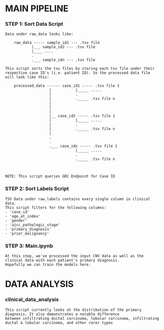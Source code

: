 # MAIN PIPELINE

### STEP 1: Sort Data Script 

    Data under raw_data looks like: 
        
        raw_data ----- sample_id1 --- .tsv file 
                |___ sample_id2 --- .tsv file 
                |____ ....
                .
                .___ sample_idn --- .tsv file 

    This script sorts the tsv files by storing each tsv file under their respective case ID's (i.e. patient ID). So the processed data file will look like this: 

        processed_data ------ case_id1 ----- .tsv file 1 
                        |           |_____ ..... 
                        |           . 
                        |           ._____ .tsv file n 
                        |
                        |
                        |
                        |__ case_id2 ----- .tsv file 1 
                        |           |_____ ..... 
                        |           . 
                        |           ._____ .tsv file n 
                        |
                        . 
                        .
                        .___ case_idx ----- .tsv file 1 
                                    |_____ ..... 
                                    . 
                                    ._____ .tsv file n 



    NOTE: This script queries GDC Endpoint for Case ID
                      
### STEP 2: Sort Labels Script 

    TSV Data under raw_labels contains every single column in clinical data. 
    This script filters for the following columns: 
    - 'case_id'
    - 'age_at_index'
    - 'gender'
    - 'ajcc_pathologic_stage'
    - 'primary_diagnosis'
    - 'prior_malignancy'

### STEP 3: Main.ipynb 

    At this step, we've processed the input CNV data as well as the clinical data with each patient's primary diagnosis. 
    Hopefully we can train the models here. 



# DATA ANALYSIS 

### clinical_data_analysis 

    This script currently looks at the distribution of the primary diagnosis. It also demonstrates a notable difference
    between infiltrating ductal carcinoma, lobular carcinoma, infiltrating ductal & lobular carcinoma, and other rarer types